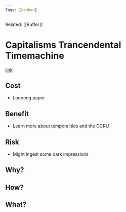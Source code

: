 ```yaml
---
Tags: [kanban]
---
```

Related: [[Buffer]]
# Capitalisms Trancendental Timemachine

[link](http://wrap.warwick.ac.uk/4520/1/WRAP_THESIS_Greenspan_2000.pdf)


## Cost 
- Loooong paper

## Benefit 
- Learn more about temporalities and the CCRU

## Risk
- Might ingest some dark impressions

## Why?
## How?
## What?

